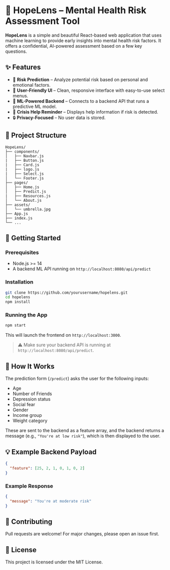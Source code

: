 # 🌸 HopeLens – Mental Health Risk Assessment Tool

**HopeLens** is a simple and beautiful React-based web application that uses machine learning to provide early insights into mental health risk factors. It offers a confidential, AI-powered assessment based on a few key questions.

## ✨ Features

- 🎯 **Risk Prediction** – Analyze potential risk based on personal and emotional factors.
- 👥 **User-Friendly UI** – Clean, responsive interface with easy-to-use select menus.
- 🧠 **ML-Powered Backend** – Connects to a backend API that runs a predictive ML model.
- 🚩 **Crisis Help Reminder** – Displays help information if risk is detected.
- 🔒 **Privacy-Focused** – No user data is stored.

## 📁 Project Structure

```
HopeLens/
├── components/
│   ├── Navbar.js
|   ├── Button.js
|   ├── Card.js
|   ├── logo.js
|   ├── Select.js
│   └── Footer.js
├── pages/
│   ├── Home.js
│   ├── Predict.js
|   ├── Resources.js
│   └── About.js
├── assets/
│   └── umbrella.jpg
├── App.js
├── index.js
└── ...
```

## 🚀 Getting Started

### Prerequisites

- Node.js >= 14
- A backend ML API running on `http://localhost:8080/api/predict`

### Installation

```bash
git clone https://github.com/yourusername/hopelens.git
cd hopelens
npm install
```

### Running the App

```bash
npm start
```

This will launch the frontend on `http://localhost:3000`.

> ⚠️ Make sure your backend API is running at `http://localhost:8080/api/predict`.

## 🧠 How It Works

The prediction form (`/predict`) asks the user for the following inputs:

- Age
- Number of Friends
- Depression status
- Social fear
- Gender
- Income group
- Weight category

These are sent to the backend as a feature array, and the backend returns a message (e.g., `"You're at low risk"`), which is then displayed to the user.

## 💡 Example Backend Payload

```json
{
  "feature": [25, 2, 1, 0, 1, 0, 2]
}
```

### Example Response

```json
{
  "message": "You're at moderate risk"
}
```

## 🤝 Contributing

Pull requests are welcome! For major changes, please open an issue first.

## 📃 License

This project is licensed under the MIT License.

